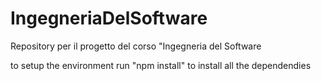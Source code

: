 # IngegneriaDelSoftware
Repository per il progetto del corso "Ingegneria del Software

to setup the environment run "npm install" to install all the dependendies
